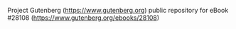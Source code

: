 Project Gutenberg (https://www.gutenberg.org) public repository for eBook #28108 (https://www.gutenberg.org/ebooks/28108)
